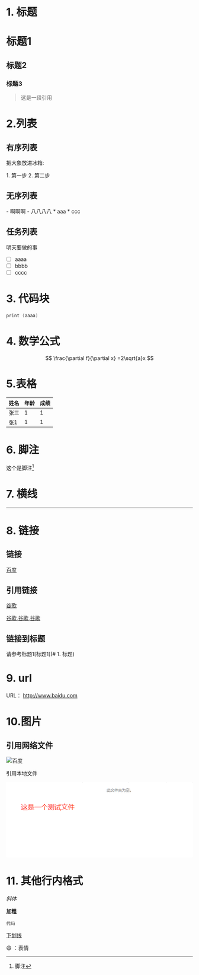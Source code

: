 # 1. 标题
# 标题1
## 标题2
### 标题3


> 这是一段引用

# 2.列表
## 有序列表
把大象放进冰箱:

1. 第一步
2. 第二步

## 无序列表

- 啊啊啊
- 八八八八
* aaa
* ccc

## 任务列表

明天要做的事

- [ ] aaaa
- [ ] bbbb
- [ ] cccc

# 3. 代码块

```c
print (aaaa) 
```

# 4. 数学公式

$$
\frac{\partial f}{\partial x} =2\sqrt{a}x
$$

# 5.表格

| 姓名 | 年龄 | 成绩 |
| ---- | ---- | ---- |
| 张三 |  1    |   1   |
| 张1 |    1  |    1  |


# 6. 脚注



这个是脚注[^脚注]

[^脚注]:  脚注

# 7. 横线

---

# 8. 链接

## 链接

[百度](www.baidu.com "搜索")

## 引用链接

[谷歌][id]

[id]: google.com "一个搜索引擎"

[谷歌][id],[谷歌][id],[谷歌][id]
## 链接到标题

请参考标题1[标题1](# 1. 标题)



# 9. url
URL：
http://www.baidu.com

# 10.图片

## 引用网络文件

![百度](https://www.baidu.com/img/PCtm_d9c8750bed0b3c7d089fa7d55720d6cf.png)

引用本地文件

![text](.\images\text.png)

# 11. 其他行内格式

*斜体*

**加粗**

`代码`

<u>下划线</u>

:smile: ：表情











